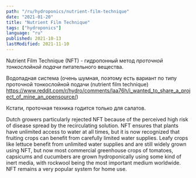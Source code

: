 ```yaml
---
path: "/ru/hydroponics/nutrient-film-technique"
date: "2021-01-20"
title: "Nutrient Film Technique"
tags: ["hydroponics"]
language: "ru"
published: 2021-10-13
lastModified: 2021-11-10
---
```


Nutrient Film Technique (NFT) - гидропонный метод _проточной тонкослойной подачи_ питательного вещества.


Водопадная система (очень шумная, поэтому есть вариант по типу проточной тонкослойной подачи (nutrient film technique) https://www.reddit.com/r/hydro/comments/laa76h/i_wanted_to_share_a_project_of_mine_an_opensource/)

Кстати, проточная техника годится только для салатов.

Dutch growers particularly rejected NFT because of the perceived high risk of disease spread by the recirculating solution. NFT ensures that plants have unlimited access to water at all times, but it is now recognized that fruiting crops can benefit from carefully limited water supplies. Leafy crops like lettuce benefit from unlimited water supplies and are still widely grown using NFT, but now most commercial greenhouse crops of tomatoes, capsicums and cucumbers are grown hydroponically using some kind of inert media, with rockwool being the most important medium worldwide. NFT remains a very popular system for home use.